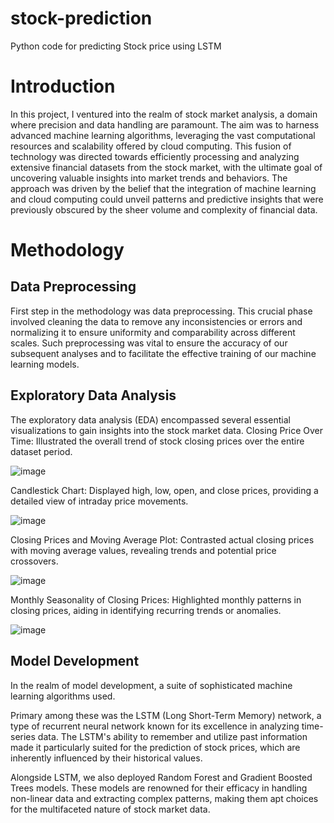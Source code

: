 # stock-prediction
Python code for predicting Stock price using LSTM

# Introduction
In this project, I ventured into the realm of stock market analysis, a domain where precision and data handling are paramount. The aim was to harness advanced machine learning algorithms, leveraging the vast computational resources and scalability offered by cloud computing. This fusion of technology was directed towards efficiently processing and analyzing extensive financial datasets from the stock market, with the ultimate goal of uncovering valuable insights into market trends and behaviors.
The approach was driven by the belief that the integration of machine learning and cloud computing could unveil patterns and predictive insights that were previously obscured by the sheer volume and complexity of financial data.

# Methodology

## Data Preprocessing
First step in the methodology was data preprocessing. This crucial phase involved cleaning the data to remove any inconsistencies or errors and normalizing it to ensure uniformity and comparability across different scales. Such preprocessing was vital to ensure the accuracy of our subsequent analyses and to facilitate the effective training of our machine learning models.

## Exploratory Data Analysis
The exploratory data analysis (EDA) encompassed several essential visualizations to gain insights into the stock market data.
Closing Price Over Time: Illustrated the overall trend of stock closing prices over the entire dataset period.

![image](https://github.com/bhavyaaggarwal24/stock-prediction/assets/163747248/f1ab2cde-3bda-477c-ae65-6c4d48353ae0)

Candlestick Chart: Displayed high, low, open, and close prices, providing a detailed view of intraday price movements.

![image](https://github.com/bhavyaaggarwal24/stock-prediction/assets/163747248/1c2119db-e206-45e8-8f31-20aac3a2b438)

Closing Prices and Moving Average Plot: Contrasted actual closing prices with moving average values, revealing trends and potential price crossovers.

![image](https://github.com/bhavyaaggarwal24/stock-prediction/assets/163747248/51172632-f6b7-4024-966c-c7a673e18e41)

Monthly Seasonality of Closing Prices: Highlighted monthly patterns in closing prices, aiding in identifying recurring trends or anomalies.

![image](https://github.com/bhavyaaggarwal24/stock-prediction/assets/163747248/182a4fee-5d3d-476f-95fe-b6bf10139a1a)

## Model Development
In the realm of model development, a suite of sophisticated machine learning algorithms used.

Primary among these was the LSTM (Long Short-Term Memory) network, a type of recurrent neural network known for its excellence in analyzing time-series data. The LSTM's ability to remember and utilize past information made it particularly suited for the prediction of stock prices, which are inherently influenced by their historical values.

Alongside LSTM, we also deployed Random Forest and Gradient Boosted Trees models. These models are renowned for their efficacy in handling non-linear data and extracting complex patterns, making them apt choices for the multifaceted nature of stock market data.

